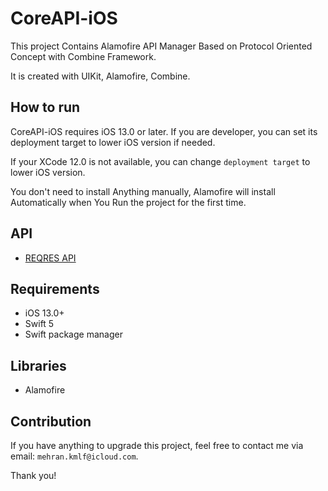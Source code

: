 # CoreAPI-iOS

This project Contains Alamofire API Manager Based on Protocol Oriented Concept with Combine Framework.

It is created with UIKit, Alamofire, Combine.



## How to run
CoreAPI-iOS requires iOS 13.0 or later. If you are developer, you can set its deployment target to lower iOS version if needed.

If your XCode 12.0 is not available, you can change `deployment target` to lower iOS version.

You don't need to install Anything manually, Alamofire will install  Automatically when You Run the project for the first time.  

## API
- [REQRES API](https://reqres.in/) 

## Requirements 
- iOS 13.0+
- Swift 5
- Swift package manager

## Libraries
- Alamofire

## Contribution
If you have anything to upgrade this project, feel free to contact me via email: `mehran.kmlf@icloud.com`.

Thank you!
